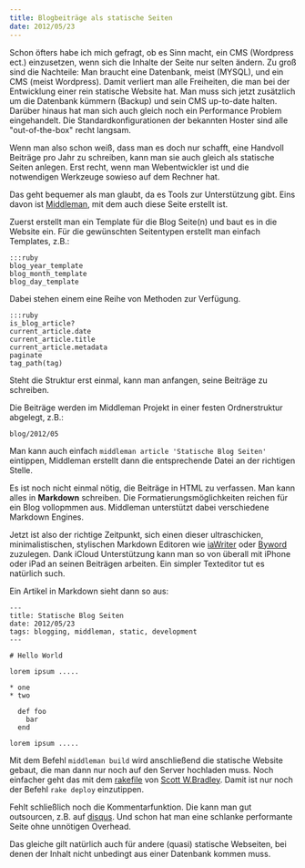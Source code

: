 ```yaml
---
title: Blogbeiträge als statische Seiten
date: 2012/05/23
---
```


Schon öfters habe ich mich gefragt, ob es Sinn macht, ein CMS (Wordpress ect.) einzusetzen, wenn sich die Inhalte der Seite nur selten ändern. Zu groß sind die Nachteile: Man braucht eine Datenbank, meist (MYSQL), und ein CMS (meist Wordpress). Damit verliert man alle Freiheiten, die man bei der Entwicklung einer rein statische Website hat. Man muss sich jetzt zusätzlich um die Datenbank kümmern (Backup) und sein CMS up-to-date halten. Darüber hinaus hat man sich auch gleich noch ein Performance Problem eingehandelt. Die Standardkonfigurationen der bekannten Hoster sind alle "out-of-the-box" recht langsam.

Wenn man also schon weiß, dass man es doch nur schafft, eine Handvoll Beiträge pro Jahr zu schreiben, kann man sie auch gleich als statische Seiten anlegen. Erst recht, wenn man Webentwickler ist und die notwendigen Werkzeuge sowieso auf dem Rechner hat.

Das geht bequemer als man glaubt, da es Tools zur Unterstützung gibt. Eins davon ist [Middleman](http://middlemanapp.com/), mit dem auch diese Seite erstellt ist.

Zuerst erstellt man ein Template für die Blog Seite(n) und baut es in die Website ein. Für die gewünschten Seitentypen erstellt man einfach Templates, z.B.:

    :::ruby
    blog_year_template
    blog_month_template
    blog_day_template

Dabei stehen einem eine Reihe von Methoden zur Verfügung. 

    :::ruby
    is_blog_article?
    current_article.date
    current_article.title
    current_article.metadata
    paginate
    tag_path(tag)
    
Steht die Struktur erst einmal, kann man anfangen, seine Beiträge zu schreiben.

Die Beiträge werden im Middleman Projekt in einer festen Ordnerstruktur abgelegt, z.B.:

    blog/2012/05
    
Man kann auch einfach `middleman article 'Statische Blog Seiten'` eintippen, Middleman erstellt dann die entsprechende Datei  an der richtigen Stelle.

Es ist noch nicht einmal nötig, die Beiträge in HTML zu verfassen. Man kann alles in **Markdown** schreiben. Die Formatierungsmöglichkeiten reichen für ein Blog vollopmmen aus. Middleman unterstützt dabei  verschiedene Markdown Engines.

Jetzt ist also der richtige Zeitpunkt, sich einen dieser ultraschicken, minimalistischen, stylischen Markdown Editoren wie [iaWriter](http://www.iawriter.com/) oder [Byword](http://bywordapp.com/) zuzulegen. Dank iCloud Unterstützung kann man so von überall mit iPhone oder iPad an seinen Beiträgen arbeiten. Ein simpler Texteditor tut es natürlich such.

Ein Artikel in Markdown sieht dann so aus:

	---
	title: Statische Blog Seiten
	date: 2012/05/23
	tags: blogging, middleman, static, development
	---

	# Hello World

	lorem ipsum .....

	* one
    * two

      def foo
        bar
      end

    lorem ipsum .....

Mit dem Befehl `middleman build` wird anschließend die statische Website gebaut, die man dann nur noch auf den Server hochladen muss. Noch einfacher geht das mit dem [rakefile](https://gist.github.com/1902178#file_rakefile) von [Scott W.Bradley](http://scottwb.com/blog/2012/02/24/middleman-deployment-rakefile/). Damit ist nur noch der Befehl `rake deploy` einzutippen.

Fehlt schließlich noch die Kommentarfunktion. Die kann man gut outsourcen, z.B. auf [disqus](http://disqus.com). Und schon hat man eine schlanke performante Seite ohne unnötigen Overhead.

Das gleiche gilt natürlich auch für andere (quasi) statische Webseiten, bei denen der Inhalt nicht unbedingt aus einer Datenbank kommen muss.
